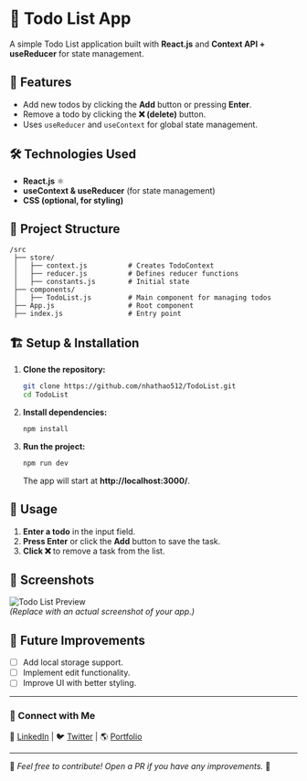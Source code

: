 # 📝 Todo List App

A simple Todo List application built with **React.js** and **Context API + useReducer** for state management.

## 🚀 Features
- Add new todos by clicking the **Add** button or pressing **Enter**.
- Remove a todo by clicking the **❌ (delete)** button.
- Uses `useReducer` and `useContext` for global state management.

## 🛠️ Technologies Used
- **React.js** ⚛️
- **useContext & useReducer** (for state management)
- **CSS (optional, for styling)**

## 📂 Project Structure
```
/src
 ├── store/
 │   ├── context.js          # Creates TodoContext
 │   ├── reducer.js          # Defines reducer functions
 │   ├── constants.js        # Initial state
 ├── components/
 │   ├── TodoList.js         # Main component for managing todos
 ├── App.js                  # Root component
 ├── index.js                # Entry point
```

## 🏗️ Setup & Installation

1. **Clone the repository:**
   ```sh
   git clone https://github.com/nhathao512/TodoList.git
   cd TodoList
   ```

2. **Install dependencies:**
   ```sh
   npm install
   ```

3. **Run the project:**
   ```sh
   npm run dev
   ```
   The app will start at **http://localhost:3000/**.

## 🎯 Usage
1. **Enter a todo** in the input field.
2. **Press Enter** or click the **Add** button to save the task.
3. **Click ❌** to remove a task from the list.

## 🎨 Screenshots
![Todo List Preview](https://via.placeholder.com/600x300)  
*(Replace with an actual screenshot of your app.)*

## 📌 Future Improvements
- [ ] Add local storage support.
- [ ] Implement edit functionality.
- [ ] Improve UI with better styling.

---

### 🔗 Connect with Me
💼 [LinkedIn](https://linkedin.com/in/your-profile) | 🐦 [Twitter](https://twitter.com/your-handle) | 🌎 [Portfolio](https://yourwebsite.com)

---

📌 *Feel free to contribute! Open a PR if you have any improvements.* 🚀

